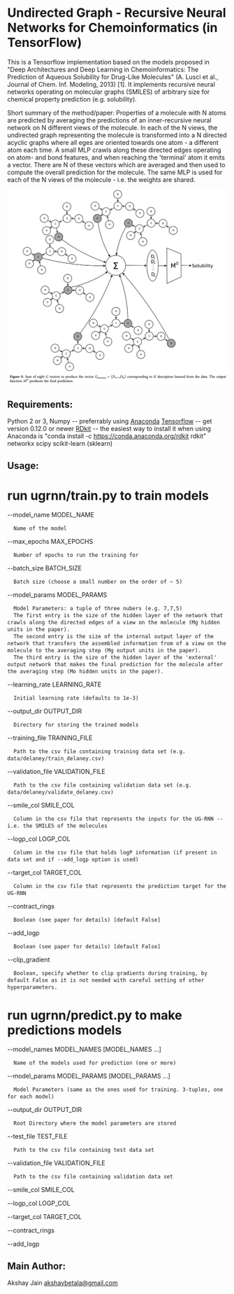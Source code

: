 Undirected Graph - Recursive Neural Networks for Chemoinformatics (in TensorFlow)
=================================================================

This is a Tensorflow implementation based on the models proposed in "Deep Architectures and Deep Learning in Chemoinformatics: The Prediction of Aqueous Solubility for Drug-Like Molecules" (A. Lusci et al., Journal of Chem. Inf. Modeling, 2013) [1]. It implements recursive neural networks operating on molecular graphs (SMILES) of arbitrary size for chemical property prediction (e.g. solubility).

Short summary of the method/paper: 
Properties of a molecule with N atoms are predicted by averaging the predictions of an inner-recursive neural network on N different views of the molecule. In each of the N views, the undirected graph representing the molecule is transformed into a N directed acyclic graphs where all eges are oriented towards one atom - a different atom each time. A small MLP crawls along these directed edges operating on atom- and bond features, and when reaching the 'terminal' atom it emits a vector. There are N of these vectors which are averaged and then used to compute the overall prediction for the molecule. The same MLP is used for each of the N views of the molecule - i.e. the weights are shared.

![Alt text](references/UGRNN.png?raw=true "Excerpt from [1] demonstrating how a UG-RNN operates on a molecule with eigth atoms. ")






## Requirements:


Python 2 or 3, Numpy -- preferrably using [Anaconda](https://www.continuum.io/downloads)
[Tensorflow](https://www.tensorflow.org/get_started/os_setup) -- get version 0.12.0 or newer
[RDkit](http://www.rdkit.org/docs/Install.html) -- the easiest way to install it when using Anaconda is "conda install -c https://conda.anaconda.org/rdkit rdkit"
networkx
scipy
scikit-learn (sklearn)












## Usage:

# run ugrnn/train.py to train models


  --model_name MODEL_NAME
  
      Name of the model
                        
  --max_epochs MAX_EPOCHS
  
      Number of epochs to run the training for
                        
  --batch_size BATCH_SIZE
  
      Batch size (choose a small number on the order of ~ 5)
                        
  --model_params MODEL_PARAMS
  
      Model Parameters: a tuple of three nubers (e.g. 7,7,5)
      The first entry is the size of the hidden layer of the network that crawls along the directed edges of a view on the molecule (Mg hidden units in the paper).
      The second entry is the size of the internal output layer of the network that transfers the assembled information from of a view on the molecule to the averaging step (Mg output units in the paper).
      The third entry is the size of the hidden layer of the 'external' output network that makes the final prediction for the molecule after the averaging step (Mo hidden units in the paper).
  --learning_rate LEARNING_RATE
  
      Initial learning rate (defaults to 1e-3)
  --output_dir OUTPUT_DIR
  
      Directory for storing the trained models
  --training_file TRAINING_FILE
  
      Path to the csv file containing training data set (e.g. data/delaney/train_delaney.csv)
  --validation_file VALIDATION_FILE
  
      Path to the csv file containing validation data set (e.g. data/delaney/validate_delaney.csv)
  --smile_col SMILE_COL
  
      Column in the csv file that represents the inputs for the UG-RNN -- i.e. the SMILES of the molecules
  --logp_col LOGP_COL
  
      Column in the csv file that holds logP information (if present in data set and if --add_logp option is used)
  --target_col TARGET_COL
  
      Column in the csv file that represents the prediction target for the UG-RNN
  --contract_rings
      
      Boolean (see paper for details) [default False]
  --add_logp
  
      Boolean (see paper for details) [default False]
  --clip_gradient
  
      Boolean, specify whether to clip gradients during training, by default False as it is not needed with careful setting of other hyperparameters.




# run ugrnn/predict.py to make predictions models



  --model_names MODEL_NAMES [MODEL_NAMES ...]
  
      Name of the models used for prediction (one or more)
                        
  --model_params MODEL_PARAMS [MODEL_PARAMS ...]
  
      Model Parameters (same as the ones used for training. 3-tuples, one for each model)
  --output_dir OUTPUT_DIR
  
      Root Directory where the model parameters are stored
  --test_file TEST_FILE
  
      Path to the csv file containing test data set
  --validation_file VALIDATION_FILE
  
      Path to the csv file containing validation data set
  --smile_col SMILE_COL
  
  --logp_col LOGP_COL
  
  --target_col TARGET_COL
  
  --contract_rings
  
  --add_logp






## Main Author:

Akshay Jain <akshaybetala@gmail.com>




